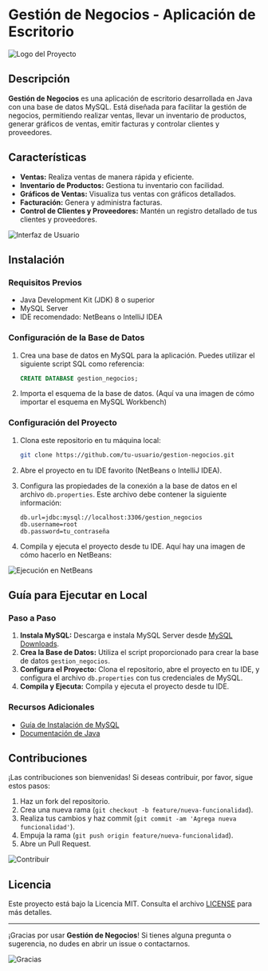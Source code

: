 # Gestión de Negocios - Aplicación de Escritorio

![Logo del Proyecto](aqui-va-una-imagen-del-logo)

## Descripción

**Gestión de Negocios** es una aplicación de escritorio desarrollada en Java con una base de datos MySQL. Está diseñada para facilitar la gestión de negocios, permitiendo realizar ventas, llevar un inventario de productos, generar gráficos de ventas, emitir facturas y controlar clientes y proveedores.

## Características

- **Ventas:** Realiza ventas de manera rápida y eficiente.
- **Inventario de Productos:** Gestiona tu inventario con facilidad.
- **Gráficos de Ventas:** Visualiza tus ventas con gráficos detallados.
- **Facturación:** Genera y administra facturas.
- **Control de Clientes y Proveedores:** Mantén un registro detallado de tus clientes y proveedores.

![Interfaz de Usuario](aqui-va-una-imagen-de-la-interfaz)

## Instalación

### Requisitos Previos

- Java Development Kit (JDK) 8 o superior
- MySQL Server
- IDE recomendado: NetBeans o IntelliJ IDEA

### Configuración de la Base de Datos

1. Crea una base de datos en MySQL para la aplicación. Puedes utilizar el siguiente script SQL como referencia:

    ```sql
    CREATE DATABASE gestion_negocios;
    ```

2. Importa el esquema de la base de datos. (Aquí va una imagen de cómo importar el esquema en MySQL Workbench)

### Configuración del Proyecto

1. Clona este repositorio en tu máquina local:

    ```bash
    git clone https://github.com/tu-usuario/gestion-negocios.git
    ```

2. Abre el proyecto en tu IDE favorito (NetBeans o IntelliJ IDEA).

3. Configura las propiedades de la conexión a la base de datos en el archivo `db.properties`. Este archivo debe contener la siguiente información:

    ```
    db.url=jdbc:mysql://localhost:3306/gestion_negocios
    db.username=root
    db.password=tu_contraseña
    ```

4. Compila y ejecuta el proyecto desde tu IDE. Aquí hay una imagen de cómo hacerlo en NetBeans:

![Ejecución en NetBeans](aqui-va-una-imagen-de-ejecucion-en-netbeans)

## Guía para Ejecutar en Local

### Paso a Paso

1. **Instala MySQL:** Descarga e instala MySQL Server desde [MySQL Downloads](https://dev.mysql.com/downloads/).
2. **Crea la Base de Datos:** Utiliza el script proporcionado para crear la base de datos `gestion_negocios`.
3. **Configura el Proyecto:** Clona el repositorio, abre el proyecto en tu IDE, y configura el archivo `db.properties` con tus credenciales de MySQL.
4. **Compila y Ejecuta:** Compila y ejecuta el proyecto desde tu IDE. 

### Recursos Adicionales

- [Guía de Instalación de MySQL](https://dev.mysql.com/doc/refman/8.0/en/installing.html)
- [Documentación de Java](https://docs.oracle.com/javase/8/docs/)

## Contribuciones

¡Las contribuciones son bienvenidas! Si deseas contribuir, por favor, sigue estos pasos:

1. Haz un fork del repositorio.
2. Crea una nueva rama (`git checkout -b feature/nueva-funcionalidad`).
3. Realiza tus cambios y haz commit (`git commit -am 'Agrega nueva funcionalidad'`).
4. Empuja la rama (`git push origin feature/nueva-funcionalidad`).
5. Abre un Pull Request.

![Contribuir](aqui-va-una-imagen-de-contribuir)

## Licencia

Este proyecto está bajo la Licencia MIT. Consulta el archivo [LICENSE](LICENSE) para más detalles.

---

¡Gracias por usar **Gestión de Negocios**! Si tienes alguna pregunta o sugerencia, no dudes en abrir un issue o contactarnos.

![Gracias](aqui-va-una-imagen-de-gracias)
